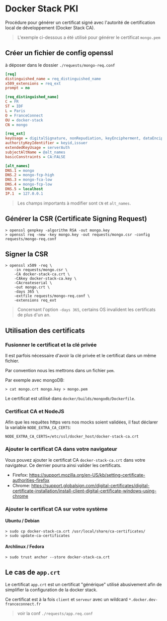 # Docker Stack PKI

Procédure pour générer un certificat signé avec l'autorité de certification local de développement (Docker Stack CA).

> L'exemple ci-dessous a été utilisé pour générer le certificat `mongo.pem`

## Créer un fichier de config openssl

à déposer dans le dossier `./requests/mongo-req.conf`
```ini
[req]
distinguished_name = req_distinguished_name
x509_extensions = req_ext
prompt = no

[req_distinguished_name]
C = FR
ST = IDF
L = Paris
O = FranceConnect
OU = docker-stack
CN = mongo

[req_ext]
keyUsage = digitalSignature, nonRepudiation, keyEncipherment, dataEncipherment
authorityKeyIdentifier = keyid,issuer
extendedKeyUsage = serverAuth
subjectAltName = @alt_names
basicConstraints = CA:FALSE

[alt_names]
DNS.1 = mongo
DNS.2 = mongo-fcp-high
DNS.3 = mongo-fca-low
DNS.4 = mongo-fcp-low
DNS.5 = localhost
IP.1  = 127.0.0.1

```

> Les champs importants à modifier sont `CN` et `alt_names`.

## Générer la CSR (Certificate Signing Request)

```shell
> openssl genpkey -algorithm RSA -out mongo.key
> openssl req -new -key mongo.key -out requests/mongo.csr -config requests/mongo-req.conf
```

## Signer la CSR

```shell
> openssl x509 -req \ 
    -in requests/mongo.csr \
    -CA docker-stack-ca.crt \
    -CAkey docker-stack-ca.key \
    -CAcreateserial \
    -out mongo.crt \
    -days 365 \
    -extfile requests/mongo-req.conf \
    -extensions req_ext
```

> Concernant l'option `-days 365`, certains OS invalident les certificats de plus d'un an.

## Utilisation des certificats

### Fusionner le certificat et la clé privée

Il est parfois nécessaire d'avoir la clé privée et le certificat dans un même fichier.

Par convention nous les mettrons dans un fichier `pem`.

Par exemple avec mongoDB:
```shell
> cat mongo.crt mongo.key > mongo.pem
```
Le certificat est utilisé dans `docker/builds/mongodb/Dockerfile`.

### Certificat CA et NodeJS

Afin que les requêtes https vers nos mocks soient validées, il faut déclarer la variable `NODE_EXTRA_CA_CERTS`: 
```
NODE_EXTRA_CA_CERTS=/etc/ssl/docker_host/docker-stack-ca.crt
```

### Ajouter le certificat CA dans votre navigateur

Vous pouvez ajouter le certificat CA `docker-stack-ca.crt` dans votre navigateur. Ce dernier pourra ainsi valider les certificats.

- Firefox: https://support.mozilla.org/en-US/kb/setting-certificate-authorities-firefox
- Chrome: https://support.globalsign.com/digital-certificates/digital-certificate-installation/install-client-digital-certificate-windows-using-chrome

### Ajouter le certificat CA sur votre système

#### Ubuntu / Debian

```shell
> sudo cp docker-stack-ca.crt /usr/local/share/ca-certificates/
> sudo update-ca-certificates
```

#### Archlinux / Fedora

```shell
> sudo trust anchor --store docker-stack-ca.crt
```

## Le cas de `app.crt`

Le certificat `app.crt` est un certificat "générique" utilisé abusivement afin de simplifier la configuration de la docker stack.

Ce certificat est à la fois `client` et `serveur` avec un wildcard `*.docker.dev-franceconnect.fr`
> voir la conf `./requests/app.req.conf`
